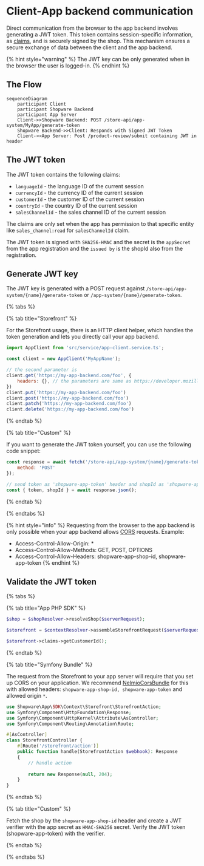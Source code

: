 # Client-App backend communication

Direct communication from the browser to the app backend involves generating a JWT token. This token contains session-specific information, as [claims](#the-jwt-token), and is securely signed by the shop. This mechanism ensures a secure exchange of data between the client and the app backend.

{% hint style="warning" %}
The JWT key can be only generated when in the browser the user is logged-in.
{% endhint %}

## The Flow

```
sequenceDiagram
    participant Client
    participant Shopware Backend
    participant App Server
    Client->>Shopware Backend: POST /store-api/app-system/MyApp/generate-token
    Shopware Backend->>Client: Responds with Signed JWT Token
    Client->>App Server: Post /product-review/submit containing JWT in header
```

## The JWT token

The JWT token contains the following claims:

- `languageId` - the language ID of the current session
- `currencyId` - the currency ID of the current session
- `customerId` - the customer ID of the current session
- `countryId` - the country ID of the current session
- `salesChannelId` - the sales channel ID of the current session

The claims are only set when the app has permission to that specific entity like `sales_channel:read` for `salesChannelId` claim.

The JWT token is signed with `SHA256-HMAC` and the secret is the `appSecret` from the app registration and the `issued by` is the shopId also from the registration.

## Generate JWT key

The JWT key is generated with a POST request against `/store-api/app-system/{name}/generate-token` or `/app-system/{name}/generate-token`.

{% tabs %}

{% tab title="Storefront" %}

For the Storefront usage, there is an HTTP client helper, which handles the token generation and lets you directly call your app backend.

```javascript
import AppClient from 'src/service/app-client.service.ts';

const client = new AppClient('MyAppName');

// the second parameter is 
client.get('https://my-app-backend.com/foo', {
    headers: {}, // the parameters are same as https://developer.mozilla.org/en-US/docs/Web/API/Fetch_API/Using_Fetch
})
client.put('https://my-app-backend.com/foo')
client.post('https://my-app-backend.com/foo')
client.patch('https://my-app-backend.com/foo')
client.delete('https://my-app-backend.com/foo')
```

{% endtab %}

{% tab title="Custom" %}

If you want to generate the JWT token yourself, you can use the following code snippet:

```javascript
const response = await fetch('/store-api/app-system/{name}/generate-token', {
    method: 'POST'
});

// send token as 'shopware-app-token' header and shopId as 'shopware-app-shop-id' header to your app server.
const { token, shopId } = await response.json();
```

{% endtab %}

{% endtabs %}

{% hint style="info" %}
Requesting from the browser to the app backend is only possible when your app backend allows [CORS](https://developer.mozilla.org/en-US/docs/Web/HTTP/CORS) requests. Example:

- Access-Control-Allow-Origin: *
- Access-Control-Allow-Methods: GET, POST, OPTIONS
- Access-Control-Allow-Headers: shopware-app-shop-id, shopware-app-token
{% endhint %}

## Validate the JWT token

{% tabs %}

{% tab title="App PHP SDK" %}

```php
$shop = $shopResolver->resolveShop($serverRequest);

$storefront = $contextResolver->assembleStorefrontRequest($serverRequest, $shop);

$storefront->claims->getCustomerId();
```

{% endtab %}

{% tab title="Symfony Bundle" %}

The request from the Storefront to your app server will require that you set up CORS on your application.
We recommend [NelmioCorsBundle](https://symfony.com/bundles/NelmioCorsBundle/current/index.html) for this with allowed headers:
`shopware-app-shop-id, shopware-app-token` and allowed origin `*`.

```php
use Shopware\App\SDK\Context\Storefront\StorefrontAction;
use Symfony\Component\HttpFoundation\Response;
use Symfony\Component\HttpKernel\Attribute\AsController;
use Symfony\Component\Routing\Annotation\Route;

#[AsController]
class StorefrontController {
    #[Route('/storefront/action')]
    public function handle(StorefrontAction $webhook): Response
    {
        // handle action
        
        return new Response(null, 204);
    }
}
```

{% endtab %}

{% tab title="Custom" %}

Fetch the shop by the `shopware-app-shop-id` header and create a JWT verifier with the app secret as `HMAC-SHA256` secret. Verify the JWT token (shopware-app-token) with the verifier.

{% endtab %}

{% endtabs %}
